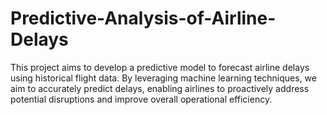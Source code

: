 # Predictive-Analysis-of-Airline-Delays
This project aims to develop a predictive model to forecast airline delays using historical flight data. By leveraging machine learning techniques, we aim to accurately predict delays, enabling airlines to proactively address potential disruptions and improve overall operational efficiency.
